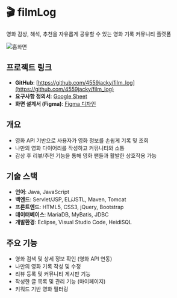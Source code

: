 # 🎬 filmLog  
영화 감상, 해석, 추천을 자유롭게 공유할 수 있는 영화 기록 커뮤니티 플랫폼

![홈화면](https://github.com/user-attachments/assets/b439befd-3c1b-4a0e-aaaf-e9a95d6713d2)

##  프로젝트 링크  
- **GitHub**: [https://github.com/4559jacky/film_log](https://github.com/4559jacky/film_log)  
- **요구사항 정의서**: [Google Sheet](https://docs.google.com/spreadsheets/d/1z3QFklUzVlJD8Hfv_11_udTZbh2Y3jA9XBvZxV_PLUE/edit?usp=sharing)  
- **화면 설계서 (Figma)**: [Figma 디자인](https://www.figma.com/design/OKjmIRnX5tBev2JOt6hnNC/1%EC%A1%B0-%ED%95%84%EB%A6%84%EB%A1%9C%EA%B7%B8?node-id=0-1&p=f&t=CQvG9SpodQ59R89b-0)

##  개요  
- 영화 API 기반으로 사용자가 영화 정보를 손쉽게 기록 및 조회  
- 나만의 영화 다이어리를 작성하고 커뮤니티와 소통  
- 감상 후 리뷰/추천 기능을 통해 영화 팬들과 활발한 상호작용 가능  

##  기술 스택

- **언어**: Java, JavaScript  
- **백엔드**: Servlet/JSP, EL/JSTL, Maven, Tomcat  
- **프론트엔드**: HTML5, CSS3, jQuery, Bootstrap  
- **데이터베이스**: MariaDB, MyBatis, JDBC  
- **개발환경**: Eclipse, Visual Studio Code, HeidiSQL  

##  주요 기능

-  영화 검색 및 상세 정보 확인 (영화 API 연동)  
-  나만의 영화 기록 작성 및 수정  
-  리뷰 등록 및 커뮤니티 게시판 기능  
-  작성한 글 목록 및 관리 기능 (마이페이지)  
-  키워드 기반 영화 필터링
  
